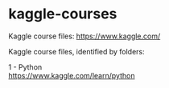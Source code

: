 # kaggle-courses  
Kaggle course files: https://www.kaggle.com/  

Kaggle course files, identified by folders:    

1 - Python  
https://www.kaggle.com/learn/python
